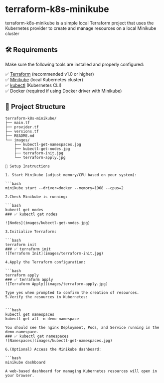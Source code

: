# terraform-k8s-minikube
terraform-k8s-minikube is a simple local Terraform project that uses the Kubernetes provider to create and manage resources on a local Minikube cluster
## 🛠️ Requirements

Make sure the following tools are installed and properly configured:

✅ [Terraform](https://developer.hashicorp.com/terraform/downloads) (recommended v1.0 or higher)  
✅ [Minikube](https://minikube.sigs.k8s.io/docs/start/) (local Kubernetes cluster)  
✅ [kubectl](https://kubernetes.io/docs/tasks/tools/) (Kubernetes CLI)  
✅ Docker (required if using Docker driver with Minikube)  

## 📂 Project Structure

```plaintext
terraform-k8s-minikube/
├── main.tf
├── provider.tf
├── versions.tf
├── README.md
└── images/
    ├── kubectl-get-namespaces.jpg
    ├── kubectl-get-nodes.jpg
    ├── terraform-init.jpg
    └── terraform-apply.jpg

🚀 Setup Instructions

1. Start Minikube (adjust memory/CPU based on your system):

```bash
minikube start --driver=docker --memory=1968 --cpus=2

2.Check Minikube is running:

```bash
kubectl get nodes
### ✅ kubectl get nodes

![Nodes](images/kubectl-get-nodes.jpg)

3.Initialize Terraform:

```bash
terraform init
### ✅ terraform init
![Terraform Init](images/terraform-init.jpg)

4.Apply the Terraform configuration:

```bash
terraform apply
### ✅ terraform apply
![Terraform Apply](images/terraform-apply.jpg)

Type yes when prompted to confirm the creation of resources.
5.Verify the resources in Kubernetes:


```bash
kubectl get namespaces
kubectl get all -n demo-namespace

You should see the nginx Deployment, Pods, and Service running in the demo-namespace.
### ✅ kubectl get namespaces
![Namespaces](images/kubectl-get-namespaces.jpg)

6.(Optional) Access the Minikube dashboard:

```bash
minikube dashboard

A web-based dashboard for managing Kubernetes resources will open in your browser.
